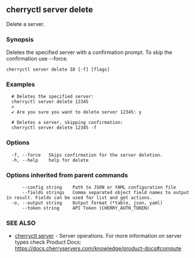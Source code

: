 ## cherryctl server delete

Delete a server.

### Synopsis

Deletes the specified server with a confirmation prompt. To skip the confirmation use --force.

```
cherryctl server delete ID [-f] [flags]
```

### Examples

```
  # Deletes the specified server:
  cherryctl server delete 12345
  >
  ✔ Are you sure you want to delete server 12345: y
  		
  # Deletes a server, skipping confirmation:
  cherryctl server delete 12345 -f
```

### Options

```
  -f, --force   Skips confirmation for the server deletion.
  -h, --help    help for delete
```

### Options inherited from parent commands

```
      --config string    Path to JSON or YAML configuration file
      --fields strings   Comma separated object field names to output in result. Fields can be used for list and get actions.
  -o, --output string    Output format (*table, json, yaml)
      --token string     API Token (CHERRY_AUTH_TOKEN)
```

### SEE ALSO

* [cherryctl server](cherryctl_server.md)	 - Server operations. For more information on server types check Product Docs: https://docs.cherryservers.com/knowledge/product-docs#compute

